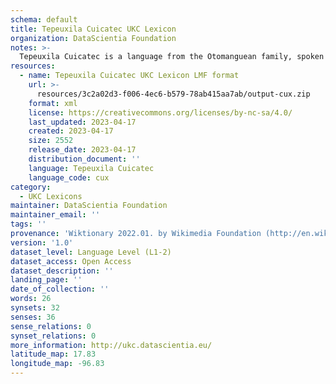 ```yaml
---
schema: default
title: Tepeuxila Cuicatec UKC Lexicon
organization: DataScientia Foundation
notes: >-
  Tepeuxila Cuicatec is a language from the Otomanguean family, spoken in North America. The UKC Lexicon of Tepeuxila Cuicatec is represented as a lexico-semantic network. It consists of words, word senses, synsets, as well as sense-level and synset-level relationships.
resources:
  - name: Tepeuxila Cuicatec UKC Lexicon LMF format
    url: >-
      resources/3c2a02d3-f006-4ec6-b579-78ab415aa7ab/output-cux.zip
    format: xml
    license: https://creativecommons.org/licenses/by-nc-sa/4.0/
    last_updated: 2023-04-17
    created: 2023-04-17
    size: 2552
    release_date: 2023-04-17
    distribution_document: ''
    language: Tepeuxila Cuicatec
    language_code: cux
category:
  - UKC Lexicons
maintainer: DataScientia Foundation
maintainer_email: ''
tags: ''
provenance: 'Wiktionary 2022.01. by Wikimedia Foundation (http://en.wiktionary.org); CogNet 2.1 by Khuyagbaatar Batsuren, National University of Mongolia (http://cognet.ukc.disi.unitn.it); Native Languages of the Americas 2021.11. by Laura Redish and Orrin Lewis (http://www.native-languages.org); Princeton WordNet 2.1 by Princeton University (https://wordnet.princeton.edu)'
version: '1.0'
dataset_level: Language Level (L1-2)
dataset_access: Open Access
dataset_description: ''
landing_page: ''
date_of_collection: ''
words: 26
synsets: 32
senses: 36
sense_relations: 0
synset_relations: 0
more_information: http://ukc.datascientia.eu/
latitude_map: 17.83
longitude_map: -96.83
---
```

